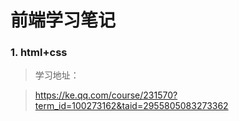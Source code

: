# 前端学习笔记
### 1. html+css
> 学习地址： 

> https://ke.qq.com/course/231570?term_id=100273162&taid=2955805083273362